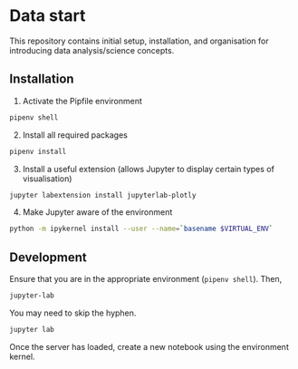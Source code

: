 # Data start

This repository contains initial setup, installation, and organisation for introducing data analysis/science concepts.

## Installation

1. Activate the Pipfile environment

```bash
pipenv shell
```

2. Install all required packages

```bash
pipenv install
```

3. Install a useful extension (allows Jupyter to display certain types of visualisation)

```bash
jupyter labextension install jupyterlab-plotly
```

4. Make Jupyter aware of the environment

```bash
python -m ipykernel install --user --name=`basename $VIRTUAL_ENV`
```

## Development

Ensure that you are in the appropriate environment (`pipenv shell`). Then,

```bash
jupyter-lab
```

You may need to skip the hyphen.

```bash
jupyter lab
```

Once the server has loaded, create a new notebook using the environment kernel.
